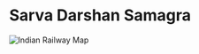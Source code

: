 # Sarva Darshan Samagra

![Indian Railway Map](https://www.trainspnrstatus.com/images/indianrailwaymap.jpg)
